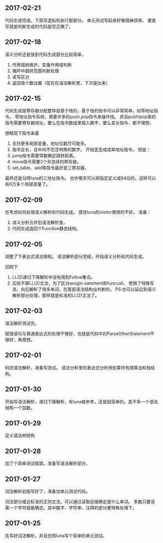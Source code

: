 ## 2017-02-21
代码生成完成，下面写虚拟机执行那部分。
单元测试写起来好像很麻烦呀，
要是写就是判断生成的代码是否正确了。

## 2017-02-18
语义分析还是放到代码生成部分比较简单。
1. 作用域树维护，变量作用域判断
2. 循环中跳转范围判断处理
3. 读写区分
4. 返回值个数设置（现在在语法解析里，下次提出来）

## 2017-02-15
代码生成是寄存器分配整体是基于栈的，基于栈的指令可以非常简单，如零地址指令。
零地址指令系统，需要许多的push,pop指令来操作栈。
并且push/pop类的指令需要寄存器地址，要么在指令数组里插入数字，要么变长指令，都不理想。

想精简下指令来着
1. 支持更多局部变量，地址位数尽可能多。
2. 指令定长，且中间不包含特殊的数字。
开始歪歪成成单地址指令。
但是：
1. jump指令需要常数确定跳转距离。
2. move指令需要2个非连续的寄存器。
3. set_table、add等指令最好是三寄存器。

最终还是沿用luna的三地址指令。
也许哪天可以把指定定义成64位的。这样可以有6万多个局部变量了。

## 2017-02-09
在考虑如何处理语义解析和代码生成。
感觉luna的visitor使用的不好。
准备：
1. 语义分析合并到语法解析里。
2. 代码生成返回个Function静态结构。

## 2017-02-05
调整了下表达式语法限制。
语法解析部分完结，开始语义分析和代码生成。

回顾下
1. LL(2)递归下降解析中没有用到Follow集合。
2. 实际不算LL(2)文法，为了区分assgin-satement和funccall，
   使用了特殊写法，向后解析了很多单词，在尾部语法结构出判断的。
   PS:也可以延后到语义解析部分处理，那样就是标准的LL(2)文法了。

## 2017-02-03
语法解析测试完。

赋值语句与普通表达式的处理不够好，也就是代码中的ParseOtherStatement不够好，再想想。

## 2017-02-01
码完语法解析，准备写测试。
语法分析里的表达式分析用到算符有限算法和栈结构。

## 2017-01-30
开始写语法解析，递归下降解析，有luna做参考，还是挺简单的。差不多一个语法结构一个函数。

## 2017-01-29
定义语法树结构

## 2017-01-28
加了个简单测试框架。准备写语法解析部分。

## 2017-01-27
词法解析初版写好了，准备加单元测试代码。

词法部分接近标准的正则文法，可以通过读取前缀确定是什么单词。
多数只要读第一个字符就能确定。其中数字、字符串、注释的部分要特殊处理下。


## 2017-01-25
先写好词法解析，并且仿照luna写个简单的单元测试。


